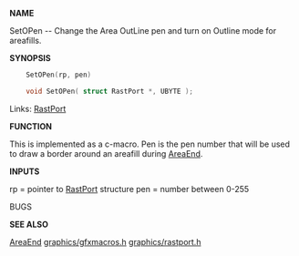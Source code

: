 
**NAME**

SetOPen -- Change the Area OutLine pen and turn on Outline
mode for areafills.

**SYNOPSIS**

```c
    SetOPen(rp, pen)

    void SetOPen( struct RastPort *, UBYTE );

```
Links: [RastPort](_00AF.md) 

**FUNCTION**

This is implemented as a c-macro.
Pen is the pen number that will be used to draw a border
around an areafill during [AreaEnd](AreaEnd.md).

**INPUTS**

rp = pointer to [RastPort](_00AF.md) structure
pen = number  between 0-255

BUGS

**SEE ALSO**

[AreaEnd](AreaEnd.md) [graphics/gfxmacros.h](_00B6.md) [graphics/rastport.h](_00AF.md)
